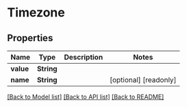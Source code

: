 # Timezone

## Properties

Name | Type | Description | Notes
------------ | ------------- | ------------- | -------------
**value** | **String** |  | 
**name** | **String** |  | [optional] [readonly] 

[[Back to Model list]](../README.md#documentation-for-models) [[Back to API list]](../README.md#documentation-for-api-endpoints) [[Back to README]](../README.md)


